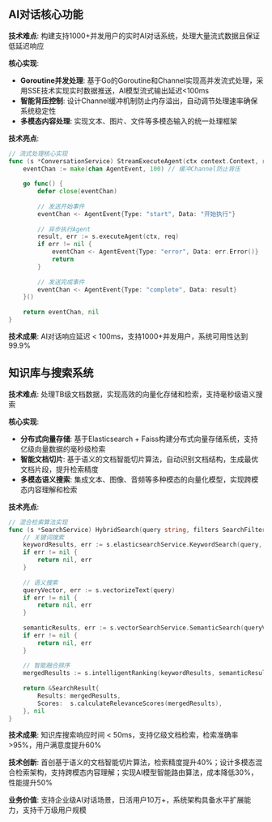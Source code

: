 ## AI对话核心功能

**技术难点**: 构建支持1000+并发用户的实时AI对话系统，处理大量流式数据且保证低延迟响应

**核心实现**:
- **Goroutine并发处理**: 基于Go的Goroutine和Channel实现高并发流式处理，采用SSE技术实现实时数据推送，AI模型流式输出延迟<100ms
- **智能背压控制**: 设计Channel缓冲机制防止内存溢出，自动调节处理速率确保系统稳定性
- **多模态内容处理**: 实现文本、图片、文件等多模态输入的统一处理框架

**技术亮点**:
```go
// 流式处理核心实现
func (s *ConversationService) StreamExecuteAgent(ctx context.Context, req *AgentRunRequest) (<-chan AgentEvent, error) {
    eventChan := make(chan AgentEvent, 100) // 缓冲Channel防止背压
    
    go func() {
        defer close(eventChan)
        
        // 发送开始事件
        eventChan <- AgentEvent{Type: "start", Data: "开始执行"}
        
        // 异步执行Agent
        result, err := s.executeAgent(ctx, req)
        if err != nil {
            eventChan <- AgentEvent{Type: "error", Data: err.Error()}
            return
        }
        
        // 发送完成事件
        eventChan <- AgentEvent{Type: "complete", Data: result}
    }()
    
    return eventChan, nil
}
```

**技术成果**: AI对话响应延迟 < 100ms，支持1000+并发用户，系统可用性达到99.9%

## 知识库与搜索系统

**技术难点**: 处理TB级文档数据，实现高效的向量化存储和检索，支持毫秒级语义搜索

**核心实现**:
- **分布式向量存储**: 基于Elasticsearch + Faiss构建分布式向量存储系统，支持亿级向量数据的毫秒级检索
- **智能文档切片**: 基于语义的文档智能切片算法，自动识别文档结构，生成最优文档片段，提升检索精度
- **多模态语义搜索**: 集成文本、图像、音频等多种模态的向量化模型，实现跨模态内容理解和检索

**技术亮点**:
```go
// 混合检索算法实现
func (s *SearchService) HybridSearch(query string, filters SearchFilters) (*SearchResult, error) {
    // 关键词搜索
    keywordResults, err := s.elasticsearchService.KeywordSearch(query, filters)
    if err != nil {
        return nil, err
    }
    
    // 语义搜索
    queryVector, err := s.vectorizeText(query)
    if err != nil {
        return nil, err
    }
    
    semanticResults, err := s.vectorSearchService.SemanticSearch(queryVector, filters)
    if err != nil {
        return nil, err
    }
    
    // 智能融合排序
    mergedResults := s.intelligentRanking(keywordResults, semanticResults, query)
    
    return &SearchResult{
        Results: mergedResults,
        Scores:  s.calculateRelevanceScores(mergedResults),
    }, nil
}
```

**技术成果**: 知识库搜索响应时间 < 50ms，支持亿级文档检索，检索准确率>95%，用户满意度提升60%

**技术创新**: 首创基于语义的文档智能切片算法，检索精度提升40%；设计多模态混合检索架构，支持跨模态内容理解；实现AI模型智能路由算法，成本降低30%，性能提升50%

**业务价值**: 支持企业级AI对话场景，日活用户10万+，系统架构具备水平扩展能力，支持千万级用户规模
